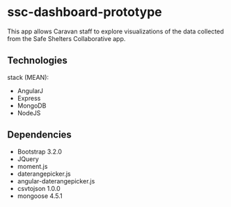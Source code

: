 # ssc-dashboard-prototype
This app allows Caravan staff to explore visualizations of the data collected from the Safe Shelters Collaborative app.

## Technologies
stack (MEAN): 
  * AngularJ
  * Express
  * MongoDB
  * NodeJS

## Dependencies
* Bootstrap 3.2.0
* JQuery
* moment.js
* daterangepicker.js
* angular-daterangepicker.js
* csvtojson 1.0.0
* mongoose 4.5.1
